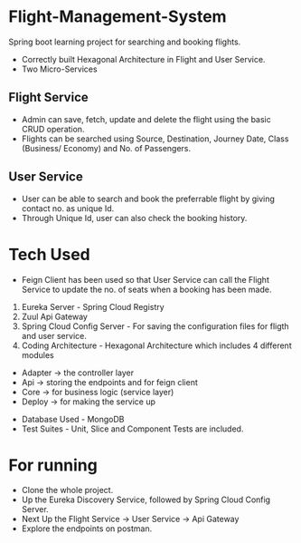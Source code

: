 # Flight-Management-System
Spring boot learning project for searching and booking flights.
* Correctly built Hexagonal Architecture in Flight and User Service.
* Two Micro-Services 
 ## Flight Service
 * Admin can save, fetch, update and delete the flight using the basic CRUD operation.
 * Flights can be searched using Source, Destination, Journey Date, Class (Business/ Economy) and No. of Passengers.
 
 ## User Service
 * User can be able to search and book the preferrable flight by giving contact no. as unique Id.
 * Through Unique Id, user can also check the booking history.
 
# Tech Used
 * Feign Client has been used so that User Service can call the Flight Service to update the no. of seats when a booking has been made.
  1. Eureka Server - Spring Cloud Registry
  2. Zuul Api Gateway
  3. Spring Cloud Config Server - For saving the configuration files for fligth and user service.
  4. Coding Architecture - Hexagonal Architecture which includes 4 different modules
   - Adapter -> the controller layer
   - Api -> storing the endpoints and for feign client
   - Core -> for business logic (service layer)
   - Deploy -> for making the service up
   
* Database Used - MongoDB   
* Test Suites - Unit, Slice and Component Tests are included.


# For running
 * Clone the whole project.
 * Up the Eureka Discovery Service, followed by Spring Cloud Config Server.
 * Next Up the Flight Service -> User Service -> Api Gateway
 * Explore the endpoints on postman.

